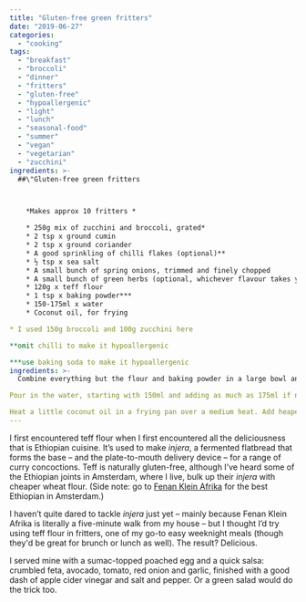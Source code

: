 ```yaml
---
title: "Gluten-free green fritters"
date: "2019-06-27"
categories: 
  - "cooking"
tags: 
  - "breakfast"
  - "broccoli"
  - "dinner"
  - "fritters"
  - "gluten-free"
  - "hypoallergenic"
  - "light"
  - "lunch"
  - "seasonal-food"
  - "summer"
  - "vegan"
  - "vegetarian"
  - "zucchini"
ingredients: >-
  ##\"Gluten-free green fritters



    *Makes approx 10 fritters *

 	* 250g mix of zucchini and broccoli, grated*
 	* 2 tsp x ground cumin
 	* 2 tsp x ground coriander
 	* A good sprinkling of chilli flakes (optional)**
 	* ½ tsp x sea salt
 	* A small bunch of spring onions, trimmed and finely chopped
 	* A small bunch of green herbs (optional, whichever flavour takes your fancy)
 	* 120g x teff flour
 	* 1 tsp x baking powder***
 	* 150-175ml x water
 	* Coconut oil, for frying

* I used 150g broccoli and 100g zucchini here

**omit chilli to make it hypoallergenic

***use baking soda to make it hypoallergenic
ingredients: >-
  Combine everything but the flour and baking powder in a large bowl and mix together, then add the flour and baking powder and mix again until combined.

Pour in the water, starting with 150ml and adding as much as 175ml if needed, mixing as you go. You’re looking for a thick, sturdy consistency. Not watery, but it shouldn’t be dry either – think of thick Greek yoghurt or something similar.

Heat a little coconut oil in a frying pan over a medium heat. Add heaped tablespoons of the batter to the pan (starting with just one if you’re not sure of the consistency, and adding more water or more flour to adjust if necessary). Press the batter down to spread it out a bit. You want the fritters quite thin so the flour cooks through. Cook for 3-4 minutes on each side, until brown and cooked through.
---
```

I first encountered teff flour when I first encountered all the deliciousness that is Ethiopian cuisine. It’s used to make _injera_, a fermented flatbread that forms the base – and the plate-to-mouth delivery device – for a range of curry concoctions. Teff is naturally gluten-free, although I’ve heard some of the Ethiopian joints in Amsterdam, where I live, bulk up their _injera_ with cheaper wheat flour. (Side note: go to [Fenan Klein Afrika](https://www.facebook.com/FenanKleinAfrika/) for the best Ethiopian in Amsterdam.)

I haven’t quite dared to tackle _injera_ just yet – mainly because Fenan Klein Afrika is literally a five-minute walk from my house – but I thought I’d try using teff flour in fritters, one of my go-to easy weeknight meals (though they'd be great for brunch or lunch as well). The result? Delicious.

I served mine with a sumac-topped poached egg and a quick salsa: crumbled feta, avocado, tomato, red onion and garlic, finished with a good dash of apple cider vinegar and salt and pepper. Or a green salad would do the trick too.

